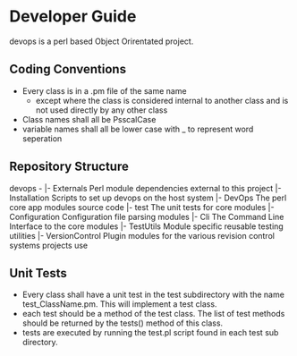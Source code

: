 # Developer Guide
devops is a perl based Object Orirentated project.

## Coding Conventions
- Every class is in a .pm file of the same name
  - except where the class is considered internal to another class and is not used directly by any other class
- Class names shall all be PsscalCase
- variable names shall all be lower case with _ to represent word seperation
     
## Repository Structure
devops -
       |- Externals                     Perl module dependencies external to this project
       |- Installation                  Scripts to set up devops on the host system
       |- DevOps                        The perl core app modules source code
            |- test                     The unit tests for core modules
            |- Configuration            Configuration file parsing modules
            |- Cli                      The Command Line Interface to the core modules
            |- TestUtils                Module specific reusable testing utilities
            |- VersionControl           Plugin modules for the various revision control systems projects use

## Unit Tests
- Every class shall have a unit test in the test subdirectory with the name
   test_ClassName.pm. This will implement a test class.
- each test should be a method of the test class. The list of test methods should be returned by the tests() method of
  this class.
- tests are executed by running the test.pl script found in each test sub directory.
